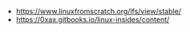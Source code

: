 - https://www.linuxfromscratch.org/lfs/view/stable/
- https://0xax.gitbooks.io/linux-insides/content/
